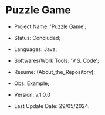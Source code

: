 # Puzzle Game

- Project Name: 'Puzzle Game';
- Status: Concluded;
- Languages: Java;
- Softwares/Work Tools: 'V.S. Code';
- Resume: (About_the_Repository);
- Obs: Example;
- Version: v.1.0.0

- Last Update Date: 29/05/2024.

##
